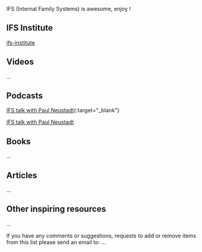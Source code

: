 
IFS (Internal Family Systems) is awesome, enjoy !

## IFS Institute
[ifs-institute](http://ifs-institute.com)
## Videos
...
## Podcasts
[IFS talk with Paul Neustadt](https://internalfamilysystems.pt/multimedia/webinars/ifs-talk-paul-neustadt){:target="_blank"}

<a href="https://internalfamilysystems.pt/multimedia/webinars/ifs-talk-paul-neustadt" target="_blank">IFS talk with Paul Neustadt</a>
## Books
...
## Articles
...
## Other inspiring resources
...

If you have any comments or suggestions, requests to add or remove items from this list please send an email to: ...
